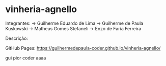 # vinheria-agnello

Integrantes: 
-> Guilherme Eduardo de Lima
-> Guilherme de Paula Kuskowski
-> Matheus Gomes Stefaneli
-> Enzo de Faria Ferreira

Descrição: 

GitHub Pages: https://guilhermedepaula-coder.github.io/vinheria-agnello/

gui pior coder 
aaaa